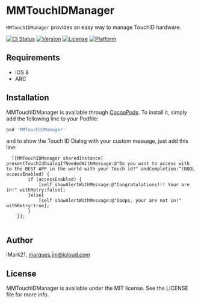 # MMTouchIDManager

`MMTouchIDManager` provides an easy way to manage TouchID hardware.

[![CI Status](http://img.shields.io/travis/iMark21/MMTouchIDManager.svg?style=flat)](https://travis-ci.org/iMark21/MMTouchIDManager)
[![Version](https://img.shields.io/cocoapods/v/MMTouchIDManager.svg?style=flat)](http://cocoapods.org/pods/MMTouchIDManager)
[![License](https://img.shields.io/cocoapods/l/MMTouchIDManager.svg?style=flat)](http://cocoapods.org/pods/MMTouchIDManager)
[![Platform](https://img.shields.io/cocoapods/p/MMTouchIDManager.svg?style=flat)](http://cocoapods.org/pods/MMTouchIDManager)

## Requirements

- iOS 8 
- ARC

## Installation

MMTouchIDManager is available through [CocoaPods](http://cocoapods.org). To install
it, simply add the following line to your Podfile:

```ruby
pod 'MMTouchIDManager'
```

and to show the Touch ID Dialog with your custom message, just add this line:

```objc
  [[MMTouchIDManager sharedInstance] presentTouchIdDialogIfNeededWithMessage:@"Do you want to access with to the BEST APP in the world with your Touch id?" andCompletion:^(BOOL accessEnabled) {
        if (accessEnabled) {
            [self showAlertWithMessage:@"Congratulations!!! Your are in!" withRetry:false];
        }else{
            [self showAlertWithMessage:@"Ooops, your are not in!" withRetry:true];
        }
    }];
    
```
## Author

iMark21, marques.jm@icloud.com

## License

MMTouchIDManager is available under the MIT license. See the LICENSE file for more info.
